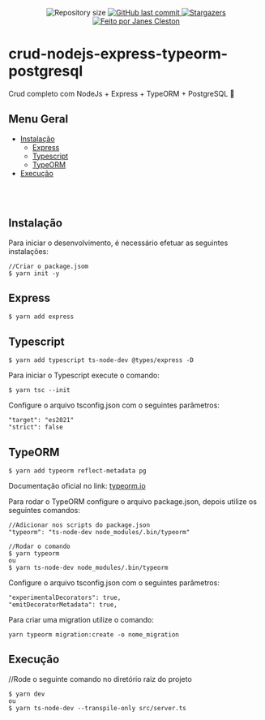 <p align="center">
  <img alt="Repository size" src="https://img.shields.io/github/repo-size/jcleston/modulo1">  
  <a href="https://github.com/jcleston/modulo1/commits/master">
    <img alt="GitHub last commit" src="https://img.shields.io/github/last-commit/jcleston/modulo1">
  </a>
   <a href="https://github.com/jcleston/modulo1/stargazers">
    <img alt="Stargazers" src="https://img.shields.io/github/stars/jcleston/modulo1?style=social">
  </a>
  <a href="https://www.linkedin.com/in/janescleston/">
    <img alt="Feito por Janes Cleston" src="https://img.shields.io/badge/feito%20por-Janes%20Cleston-%237519C1">
  </a>
</p>

# crud-nodejs-express-typeorm-postgresql
Crud completo com NodeJs + Express + TypeORM + PostgreSQL 🚀


## Menu Geral
<!--ts-->
* [Instalação](#instalação)
    * [Express](#express)
    * [Typescript](#typescript)
    * [TypeORM](#typeorm)
* [Execução](#execução)
    
<!--te-->
<br /><br />

## Instalação
Para iniciar o desenvolvimento, é necessário efetuar as seguintes instalações:

```shell
//Criar o package.jsom
$ yarn init -y
```

## Express
```shell
$ yarn add express
```
## Typescript
```shell
$ yarn add typescript ts-node-dev @types/express -D
```
Para iniciar o Typescript execute o comando:
```shell
$ yarn tsc --init
```

Configure o arquivo tsconfig.json com o seguintes parâmetros:
```shell
"target": "es2021"
"strict": false
```

## TypeORM
```shell
$ yarn add typeorm reflect-metadata pg
```
Documentação oficial no link: <a href="https://typeorm.io/">typeorm.io</a>

Para rodar o TypeORM configure o arquivo package.json, depois utilize os seguintes comandos:
```shell
//Adicionar nos scripts do package.json
"typeorm": "ts-node-dev node_modules/.bin/typeorm"

//Rodar o comando
$ yarn typeorm
ou
$ yarn ts-node-dev node_modules/.bin/typeorm
```

Configure o arquivo tsconfig.json com o seguintes parâmetros:
```shell
"experimentalDecorators": true,
"emitDecoratorMetadata": true,
```

Para criar uma migration utilize o comando:
```shell
yarn typeorm migration:create -o nome_migration
```

## Execução
//Rode o seguinte comando no diretório raiz do projeto
```shell
$ yarn dev
ou 
$ yarn ts-node-dev --transpile-only src/server.ts
```